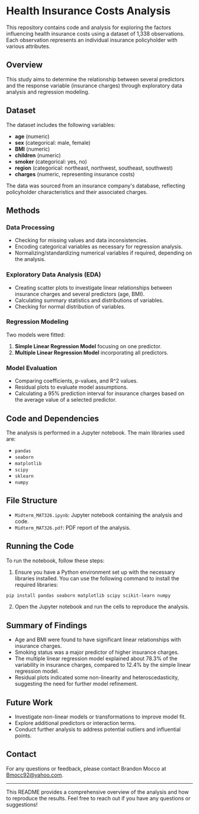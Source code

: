 # Health Insurance Costs Analysis

This repository contains code and analysis for exploring the factors influencing health insurance costs using a dataset of 1,338 observations. Each observation represents an individual insurance policyholder with various attributes.

## Overview

This study aims to determine the relationship between several predictors and the response variable (insurance charges) through exploratory data analysis and regression modeling.

## Dataset

The dataset includes the following variables:
- **age** (numeric)
- **sex** (categorical: male, female)
- **BMI** (numeric)
- **children** (numeric)
- **smoker** (categorical: yes, no)
- **region** (categorical: northeast, northwest, southeast, southwest)
- **charges** (numeric, representing insurance costs)

The data was sourced from an insurance company's database, reflecting policyholder characteristics and their associated charges.

## Methods

### Data Processing
- Checking for missing values and data inconsistencies.
- Encoding categorical variables as necessary for regression analysis.
- Normalizing/standardizing numerical variables if required, depending on the analysis.

### Exploratory Data Analysis (EDA)
- Creating scatter plots to investigate linear relationships between insurance charges and several predictors (age, BMI).
- Calculating summary statistics and distributions of variables.
- Checking for normal distribution of variables.

### Regression Modeling
Two models were fitted:
1. **Simple Linear Regression Model** focusing on one predictor.
2. **Multiple Linear Regression Model** incorporating all predictors.

### Model Evaluation
- Comparing coefficients, p-values, and R^2 values.
- Residual plots to evaluate model assumptions.
- Calculating a 95% prediction interval for insurance charges based on the average value of a selected predictor.

## Code and Dependencies

The analysis is performed in a Jupyter notebook. The main libraries used are:
- `pandas`
- `seaborn`
- `matplotlib`
- `scipy`
- `sklearn`
- `numpy`

## File Structure
- `Midterm_MAT326.ipynb`: Jupyter notebook containing the analysis and code.
- `Midterm_MAT326.pdf`: PDF report of the analysis.

## Running the Code

To run the notebook, follow these steps:
1. Ensure you have a Python environment set up with the necessary libraries installed. You can use the following command to install the required libraries:

```bash
pip install pandas seaborn matplotlib scipy scikit-learn numpy
```

2. Open the Jupyter notebook and run the cells to reproduce the analysis.

## Summary of Findings

- Age and BMI were found to have significant linear relationships with insurance charges.
- Smoking status was a major predictor of higher insurance charges.
- The multiple linear regression model explained about 78.3% of the variability in insurance charges, compared to 12.4% by the simple linear regression model.
- Residual plots indicated some non-linearity and heteroscedasticity, suggesting the need for further model refinement.

## Future Work

- Investigate non-linear models or transformations to improve model fit.
- Explore additional predictors or interaction terms.
- Conduct further analysis to address potential outliers and influential points.

## Contact

For any questions or feedback, please contact Brandon Mocco at Bmocc92@yahoo.com.

---

This README provides a comprehensive overview of the analysis and how to reproduce the results. Feel free to reach out if you have any questions or suggestions!

